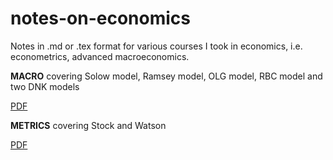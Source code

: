 # notes-on-economics
Notes in .md or .tex format for various courses I took in economics, i.e. econometrics, advanced macroeconomics.

**MACRO**
covering Solow model, Ramsey model, OLG model, RBC model and two DNK models

[PDF](macro/macro.pdf) 

**METRICS**
covering Stock and Watson

[PDF](metrics/metrics.pdf)
